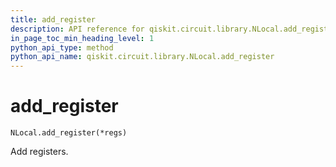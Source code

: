 ```yaml
---
title: add_register
description: API reference for qiskit.circuit.library.NLocal.add_register
in_page_toc_min_heading_level: 1
python_api_type: method
python_api_name: qiskit.circuit.library.NLocal.add_register
---
```


# add\_register

<span id="qiskit.circuit.library.NLocal.add_register" />

`NLocal.add_register(*regs)`

Add registers.

